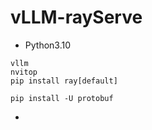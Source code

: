 # vLLM-rayServe


- Python3.10

```
vllm
nvitop
pip install ray[default]
```

```
pip install -U protobuf
```

- 
